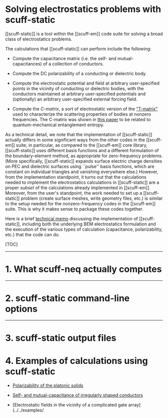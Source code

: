 <h1> Solving electrostatics problems with
     <span class="SC">scuff-static</span>
</h1>

[[scuff-static]] is a tool within the
[[scuff-em]] code suite for solving
a broad class of electrostatics problems.

The calculations that [[scuff-static]] can 
perform include the following:

+ Compute the capacitance matrix (i.e. the self- and mutual-
capacitances) of a collection of conductors.

+ Compute the DC polarizability of a conducting or 
dielectric body.

+ Compute the electrostatic potential and field
at arbitrary user-specified points in the vicinity 
of conducting or dielectric bodies, with the  
conductors maintained at arbitrary user-specified 
potentials and (optionally) an arbitrary user-specified
external forcing field.

+ Compute the *C-matrix*, a sort of electrostatic
version of the 
["T-matrix"](../scuff-tmatrix/scuff-tmatrix.md)
used to characterize the scattering properties
of bodies at nonzero frequencies. The C-matrix
was shown in 
[this paper](http://dx.doi.org/10.1103/PhysRevLett.114.151602)
to be related to quantum-mechanical entanglement
entropy.

As a technical detail, we note that the implementation of 
[[scuff-static]] actually differs in some significant ways 
from the other codes in the [[scuff-em]] suite; in particular,
as compared to the [[scuff-em]] core library,
[[scuff-static]] uses different basis functions and a 
different formulation of the boundary-element method, as 
appropriate for zero-frequency problems. (More specifically, 
[[scuff-static]] expands
surface electric charge densities on PEC and dielectric 
surfaces using ``pulse'' basis functions, which are 
constant on individual triangles and vanishing everywhere
else.) However, from the implementation standpoint, it 
turns out that the calculations needed to implement the 
electrostatics calculations in [[scuff-static]] are a
proper *subset* of the calculations already implemented 
in [[scuff-em]]. Moreover, from the user's standpoint,
the work needed to set up a [[scuff-static]] problem
(create surface meshes, write geometry files, etc.)
is similar to the setup needed for the nonzero-frequency 
codes in the [[scuff-em]] suite.
This is why it makes sense to package these codes together.

Here is a brief [technical memo](scuff-static.pdf)
discussing the implementation of [[scuff-static]],
including both the underlying BEM electrostatics formulation
and the execution of the various types of calculation
(capacitance, polarizability, etc.) that the code can do.

[//]: ###################################################
[//]: ###################################################
[//]: ###################################################

[TOC]

--------------------------------------------------

# 1. What <span class="SC">scuff-neq</span> actually computes

--------------------------------------------------

<a name="CommandLineOptions"></a>
# 2. <span class="SC">scuff-static</span> command-line options

--------------------------------------------------

<a name="OutputFiles"></a>
# 3. <span class="SC">scuff-static</span> output files

<a name="Examples"></a>
# 4. Examples of calculations using <span class="SC">scuff-static</span>

+ [Polarizability of the platonic solids](../../examples/PlatonicSolids/PlatonicSolids.md)

+ [Self- and mutual-capacitance of irregularly shaped conductors](../../examples/PlatonicSolids.md)

+ [Electrostatic fields in the vicinity of a complicated gate array](../../examples/
